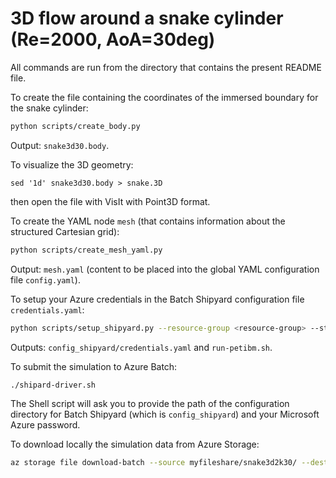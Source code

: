 # 3D flow around a snake cylinder (Re=2000, AoA=30deg)

All commands are run from the directory that contains the present README file.

To create the file containing the coordinates of the immersed boundary for the snake cylinder:

```bash
python scripts/create_body.py
```

Output: `snake3d30.body`.

To visualize the 3D geometry:

```
sed '1d' snake3d30.body > snake.3D
```

then open the file with VisIt with Point3D format.

To create the YAML node `mesh` (that contains information about the structured Cartesian grid):

```bash
python scripts/create_mesh_yaml.py
```

Output: `mesh.yaml` (content to be placed into the global YAML configuration file `config.yaml`).

To setup your Azure credentials in the Batch Shipyard configuration file `credentials.yaml`:

```bash
python scripts/setup_shipyard.py --resource-group <resource-group> --storage-account-name <storage-accout-name> --share-name <storage-fileshare-name>
```

Outputs: `config_shipyard/credentials.yaml` and `run-petibm.sh`.

To submit the simulation to Azure Batch:

```bash
./shipard-driver.sh
```

The Shell script will ask you to provide the path of the configuration directory for Batch Shipyard (which is `config_shipyard`) and your Microsoft Azure password.

To download locally the simulation data from Azure Storage:

```bash
az storage file download-batch --source myfileshare/snake3d2k30/ --destination output --account-name <storage-account-name>
```
